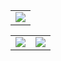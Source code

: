 |                                                                                                                                                                      |
| -------------------------------------------------------------------------------------------------------------------------------------------------------------------- |
| ![](https://github-readme-stats.vercel.app/api/top-langs/?username=mervekeser&theme=dark&hide_border=true&include_all_commits=true&count_private=false&layout=compact) |

|                                                                                                                                            |                                                                                                  |
| ------------------------------------------------------------------------------------------------------------------------------------------ | ------------------------------------------------------------------------------------------------ |
| ![](https://github-readme-stats.vercel.app/api?username=mervekeser&theme=dark&hide_border=true&include_all_commits=true&count_private=false) | ![](https://github-readme-streak-stats.herokuapp.com/?user=mervekeser&theme=dark&hide_border=true) |
